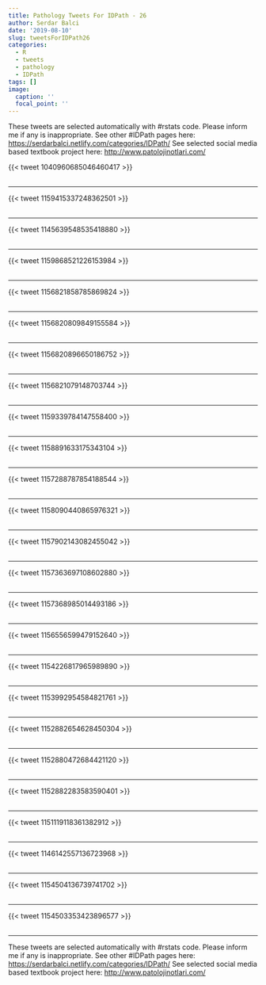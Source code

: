 ```yaml
---
title: Pathology Tweets For IDPath - 26
author: Serdar Balci
date: '2019-08-10'
slug: tweetsForIDPath26
categories:
  - R
  - tweets
  - pathology
  - IDPath
tags: []
image:
  caption: ''
  focal_point: ''
---
```



These tweets are selected automatically with #rstats code. Please inform me if any is inappropriate.
See other #IDPath pages here: https://serdarbalci.netlify.com/categories/IDPath/ 
See selected social media based textbook project here: http://www.patolojinotlari.com/

{{< tweet 1040960685046460417 >}}
<br>
<br>
<hr>
{{< tweet 1159415337248362501 >}}
<br>
<br>
<hr>
{{< tweet 1145639548535418880 >}}
<br>
<br>
<hr>
{{< tweet 1159868521226153984 >}}
<br>
<br>
<hr>
{{< tweet 1156821858785869824 >}}
<br>
<br>
<hr>
{{< tweet 1156820809849155584 >}}
<br>
<br>
<hr>
{{< tweet 1156820896650186752 >}}
<br>
<br>
<hr>
{{< tweet 1156821079148703744 >}}
<br>
<br>
<hr>
{{< tweet 1159339784147558400 >}}
<br>
<br>
<hr>
{{< tweet 1158891633175343104 >}}
<br>
<br>
<hr>
{{< tweet 1157288787854188544 >}}
<br>
<br>
<hr>
{{< tweet 1158090440865976321 >}}
<br>
<br>
<hr>
{{< tweet 1157902143082455042 >}}
<br>
<br>
<hr>
{{< tweet 1157363697108602880 >}}
<br>
<br>
<hr>
{{< tweet 1157368985014493186 >}}
<br>
<br>
<hr>
{{< tweet 1156556599479152640 >}}
<br>
<br>
<hr>
{{< tweet 1154226817965989890 >}}
<br>
<br>
<hr>
{{< tweet 1153992954584821761 >}}
<br>
<br>
<hr>
{{< tweet 1152882654628450304 >}}
<br>
<br>
<hr>
{{< tweet 1152880472684421120 >}}
<br>
<br>
<hr>
{{< tweet 1152882283583590401 >}}
<br>
<br>
<hr>
{{< tweet 1151119118361382912 >}}
<br>
<br>
<hr>
{{< tweet 1146142557136723968 >}}
<br>
<br>
<hr>
{{< tweet 1154504136739741702 >}}
<br>
<br>
<hr>
{{< tweet 1154503353423896577 >}}
<br>
<br>
<hr>


These tweets are selected automatically with #rstats code. Please inform me if any is inappropriate.
See other #IDPath pages here: https://serdarbalci.netlify.com/categories/IDPath/ 
See selected social media based textbook project here: http://www.patolojinotlari.com/
